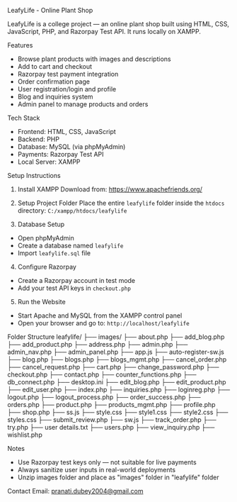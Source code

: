 LeafyLife - Online Plant Shop
 
LeafyLife is a college project — an online plant shop built using HTML, CSS, JavaScript, PHP, and Razorpay Test API. It runs locally on XAMPP.
 
Features
- Browse plant products with images and descriptions 
- Add to cart and checkout 
- Razorpay test payment integration 
- Order confirmation page 
- User registration/login and profile 
- Blog and inquiries system 
- Admin panel to manage products and orders 
 
Tech Stack
- Frontend: HTML, CSS, JavaScript 
- Backend: PHP 
- Database: MySQL (via phpMyAdmin) 
- Payments: Razorpay Test API 
- Local Server: XAMPP 
 
Setup Instructions
 
1. Install XAMPP
 Download from: https://www.apachefriends.org/
 
2. Setup Project Folder
 Place the entire `leafylife` folder inside the `htdocs` directory: 
 `C:/xampp/htdocs/leafylife`
 
3. Database Setup
 - Open phpMyAdmin 
 - Create a database named `leafylife` 
 - Import `leafylife.sql` file
 
4. Configure Razorpay
 - Create a Razorpay account in test mode 
 - Add your test API keys in `checkout.php`
 
5. Run the Website
 - Start Apache and MySQL from the XAMPP control panel 
 - Open your browser and go to: 
 `http://localhost/leafylife`
 
Folder Structure
leafylife/
├── images/
├── about.php
├── add_blog.php
├── add_product.php
├── address.php
├── admin.php
├── admin_nav.php
├── admin_panel.php
├── app.js
├── auto-register-sw.js
├── blog.php
├── blogs.php
├── blogs_mgmt.php
├── cancel_order.php
├── cancel_request.php
├── cart.php
├── change_password.php
├── checkout.php
├── contact.php
├── counter_functions.php
├── db_connect.php
├── desktop.ini
├── edit_blog.php
├── edit_product.php
├── edit_user.php
├── index.php
├── inquiries.php
├── loginreg.php
├── logout.php
├── logout_process.php
├── order_success.php
├── orders.php
├── product.php
├── products_mgmt.php
├── profile.php
├── shop.php
├── ss.js
├── style.css
├── style1.css
├── style2.css
├── styles.css
├── submit_review.php
├── sw.js
├── track_order.php
├── try.php
├── user details.txt
├── users.php
├── view_inquiry.php
├── wishlist.php
 
 
Notes
- Use Razorpay test keys only — not suitable for live payments 
- Always sanitize user inputs in real-world deployments
- Unzip images folder and place as "images" folder in "leafylife" folder
 
Contact
Email: pranati.dubey2004@gmail.com
